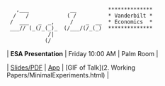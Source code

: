 ```
   ,___             __          **************
  /   /            ( /          * Vanderbilt *
 /  ___   _  _,     /    _  __  * Economics  *
 ___// (_(/_(_)_  (/___/(/_(_)  **************
             /|
            (/
```
| **ESA Presentation** | Friday 10:00 AM | Palm Room |

| [Slides/PDF](files/Presentations/MinEx20.pdf) | [App](https://gregleo-econ.shinyapps.io/minimalexperiments/) | [GIF of Talk](2. Working Papers/MinimalExperiments.html) |
